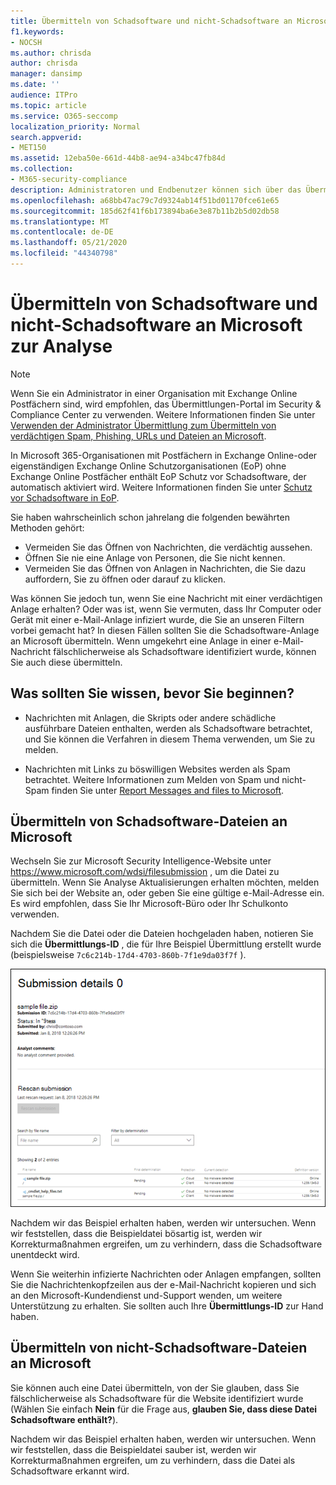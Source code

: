 ```yaml
---
title: Übermitteln von Schadsoftware und nicht-Schadsoftware an Microsoft zur Analyse
f1.keywords:
- NOCSH
ms.author: chrisda
author: chrisda
manager: dansimp
ms.date: ''
audience: ITPro
ms.topic: article
ms.service: O365-seccomp
localization_priority: Normal
search.appverid:
- MET150
ms.assetid: 12eba50e-661d-44b8-ae94-a34bc47fb84d
ms.collection:
- M365-security-compliance
description: Administratoren und Endbenutzer können sich über das Übermitteln von nicht erkannter Schadsoftware oder falsch identifizierter Schadsoftware-Anhänge an Microsoft zur Analyse informieren.
ms.openlocfilehash: a68bb47ac79c7d9324ab14f51bd01170fce61e65
ms.sourcegitcommit: 185d62f41f6b173894ba6e3e87b11b2b5d02db58
ms.translationtype: MT
ms.contentlocale: de-DE
ms.lasthandoff: 05/21/2020
ms.locfileid: "44340798"
---
```

# <a name="submit-malware-and-non-malware-to-microsoft-for-analysis"></a>Übermitteln von Schadsoftware und nicht-Schadsoftware an Microsoft zur Analyse

> [!NOTE]
> Wenn Sie ein Administrator in einer Organisation mit Exchange Online Postfächern sind, wird empfohlen, das Übermittlungen-Portal im Security & Compliance Center zu verwenden. Weitere Informationen finden Sie unter [Verwenden der Administrator Übermittlung zum Übermitteln von verdächtigen Spam, Phishing, URLs und Dateien an Microsoft](admin-submission.md).

In Microsoft 365-Organisationen mit Postfächern in Exchange Online-oder eigenständigen Exchange Online Schutzorganisationen (EoP) ohne Exchange Online Postfächer enthält EoP Schutz vor Schadsoftware, der automatisch aktiviert wird. Weitere Informationen finden Sie unter [Schutz vor Schadsoftware in EoP](anti-malware-protection.md).

Sie haben wahrscheinlich schon jahrelang die folgenden bewährten Methoden gehört:

- Vermeiden Sie das Öffnen von Nachrichten, die verdächtig aussehen.
- Öffnen Sie nie eine Anlage von Personen, die Sie nicht kennen.
- Vermeiden Sie das Öffnen von Anlagen in Nachrichten, die Sie dazu auffordern, Sie zu öffnen oder darauf zu klicken.

Was können Sie jedoch tun, wenn Sie eine Nachricht mit einer verdächtigen Anlage erhalten? Oder was ist, wenn Sie vermuten, dass Ihr Computer oder Gerät mit einer e-Mail-Anlage infiziert wurde, die Sie an unseren Filtern vorbei gemacht hat? In diesen Fällen sollten Sie die Schadsoftware-Anlage an Microsoft übermitteln. Wenn umgekehrt eine Anlage in einer e-Mail-Nachricht fälschlicherweise als Schadsoftware identifiziert wurde, können Sie auch diese übermitteln.

## <a name="what-do-you-need-to-know-before-you-begin"></a>Was sollten Sie wissen, bevor Sie beginnen?

- Nachrichten mit Anlagen, die Skripts oder andere schädliche ausführbare Dateien enthalten, werden als Schadsoftware betrachtet, und Sie können die Verfahren in diesem Thema verwenden, um Sie zu melden.

- Nachrichten mit Links zu böswilligen Websites werden als Spam betrachtet. Weitere Informationen zum Melden von Spam und nicht-Spam finden Sie unter [Report Messages and files to Microsoft](report-junk-email-messages-to-microsoft.md).

## <a name="submit-malware-files-to-microsoft"></a>Übermitteln von Schadsoftware-Dateien an Microsoft

Wechseln Sie zur Microsoft Security Intelligence-Website unter <https://www.microsoft.com/wdsi/filesubmission> , um die Datei zu übermitteln. Wenn Sie Analyse Aktualisierungen erhalten möchten, melden Sie sich bei der Website an, oder geben Sie eine gültige e-Mail-Adresse ein. Es wird empfohlen, dass Sie Ihr Microsoft-Büro oder Ihr Schulkonto verwenden.

Nachdem Sie die Datei oder die Dateien hochgeladen haben, notieren Sie sich die **Übermittlungs-ID** , die für Ihre Beispiel Übermittlung erstellt wurde (beispielsweise `7c6c214b-17d4-4703-860b-7f1e9da03f7f` ).

![Übermittlungsdetails auf der Windows Defender Security Intelligence-Website](../../media/EOP-Malware-Protection-Center.png)

Nachdem wir das Beispiel erhalten haben, werden wir untersuchen. Wenn wir feststellen, dass die Beispieldatei bösartig ist, werden wir Korrekturmaßnahmen ergreifen, um zu verhindern, dass die Schadsoftware unentdeckt wird.

Wenn Sie weiterhin infizierte Nachrichten oder Anlagen empfangen, sollten Sie die Nachrichtenkopfzeilen aus der e-Mail-Nachricht kopieren und sich an den Microsoft-Kundendienst und-Support wenden, um weitere Unterstützung zu erhalten. Sie sollten auch Ihre **Übermittlungs-ID** zur Hand haben.

## <a name="submit-non-malware-files-to-microsoft"></a>Übermitteln von nicht-Schadsoftware-Dateien an Microsoft

Sie können auch eine Datei übermitteln, von der Sie glauben, dass Sie fälschlicherweise als Schadsoftware für die Website identifiziert wurde (Wählen Sie einfach **Nein** für die Frage aus, **glauben Sie, dass diese Datei Schadsoftware enthält?**).

Nachdem wir das Beispiel erhalten haben, werden wir untersuchen. Wenn wir feststellen, dass die Beispieldatei sauber ist, werden wir Korrekturmaßnahmen ergreifen, um zu verhindern, dass die Datei als Schadsoftware erkannt wird.
